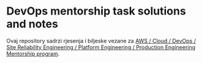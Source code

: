 # DevOps mentorship task solutions and notes 

Ovaj repository sadrzi rjesenja i biljeske vezane za [AWS / Cloud / DevOps / Site Reliability Engineering / Platform Engineering / Production Engineering Mentorship program](https://github.com/allops-solutions/devops-aws-mentorship-program).

